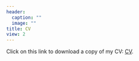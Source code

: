 ```yaml
---
header:
  caption: ""
  image: ""
title: CV
view: 2
---
```


Click on this link to download a copy of my CV: [CV](cv/cv-avh.pdf). 